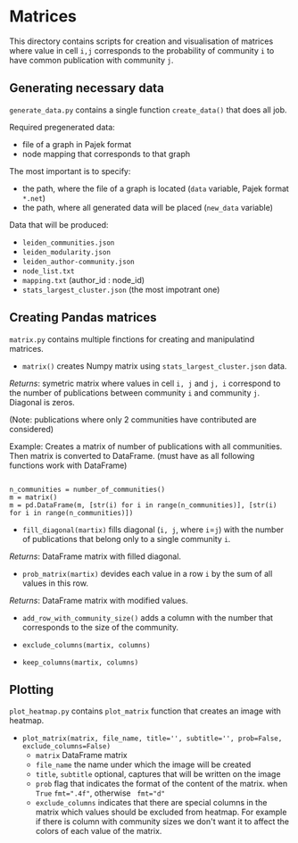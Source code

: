 # Matrices 

This directory contains scripts for creation and visualisation of matrices where value in cell `i,j` corresponds to the probability of community `i` to have common publication with community `j`.

## Generating necessary data

`generate_data.py` contains a single function `create_data()` that does all job. 


Required pregenerated data:
- file of a graph in Pajek format
- node mapping that corresponds to that graph


The most important is to specify:
- the path, where the file of a graph is located (`data` variable, Pajek format `*.net`)
- the path, where all generated data will be placed (`new_data` variable)

Data that will be produced:
- `leiden_communities.json`
- `leiden_modularity.json`
- `leiden_author-community.json`
- `node_list.txt`
- `mapping.txt` (author_id : node_id)
- `stats_largest_cluster.json` (the most impotrant one)


## Creating Pandas matrices

`matrix.py` contains multiple finctions for creating and manipulatind matrices. 

- `matrix()` creates Numpy matrix using `stats_largest_cluster.json` data. 

*Returns*: symetric matrix where values in cell `i, j` and `j, i` correspond to the number of publications between community `i` and community `j`. Diagonal is zeros.

(Note: publications where only 2 communities have contributed are considered)

Example: Creates a matrix of number of publications with all communities. Then matrix is converted to DataFrame. (must have as all following functions work with DataFrame) 
```

n_communities = number_of_communities()
m = matrix()
m = pd.DataFrame(m, [str(i) for i in range(n_communities)], [str(i) for i in range(n_communities)])

```

- `fill_diagonal(martix)` fills diagonal (`i, j`, where `i`=`j`) with the number of publications that belong only to a single community `i`. 

*Returns*: DataFrame matrix with filled diagonal.


- `prob_matrix(martix)` devides each value in a row `i` by the sum of all values in this row.

*Returns*: DataFrame matrix with modified values.

- `add_row_with_community_size()` adds a column with the number that corresponds to the size of the community.

- `exclude_columns(martix, columns)`

- `keep_columns(martix, columns)`

## Plotting 

`plot_heatmap.py` contains `plot_matrix` function that creates an image with heatmap.

- `plot_matrix(matrix, file_name, title='', subtitle='', prob=False, exclude_columns=False)`
    - `matrix` DataFrame matrix
    - `file_name` the name under which the image will be created
    - `title`, `subtitle` optional, captures that will be written on the image
    - `prob` flag that indicates the format of the content of the matrix. when `True` `fmt=".4f"`, otherwise ` fmt="d"`
    - `exclude_columns` indicates that there are special columns in the matrix which values should be excluded from heatmap. For example if there is column with community sizes we don't want it to affect the colors of each value of the matrix. 

